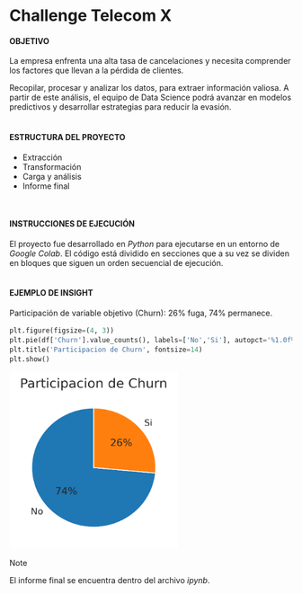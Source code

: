 # Challenge Telecom X
#### OBJETIVO
La empresa enfrenta una alta tasa de cancelaciones y necesita comprender los factores que llevan a la pérdida de clientes.

Recopilar, procesar y analizar los datos, para extraer información valiosa. A partir de este análisis, el equipo de Data Science podrá avanzar en modelos predictivos y desarrollar estrategias para reducir la evasión.
<br/><br/>
#### ESTRUCTURA DEL PROYECTO
+ Extracción
+ Transformación
+ Carga y análisis
+ Informe final
<br>

#### INSTRUCCIONES DE EJECUCIÓN
El proyecto fue desarrollado en *Python* para ejecutarse en un entorno de *Google Colab*. El código está dividido en secciones que a su vez se dividen en bloques que siguen un orden secuencial de ejecución.<br/><br/>

#### EJEMPLO DE INSIGHT
Participación de variable objetivo (Churn): 26% fuga, 74% permanece.
<br/>
```python
plt.figure(figsize=(4, 3))
plt.pie(df['Churn'].value_counts(), labels=['No','Si'], autopct='%1.0f%%', startangle=90)
plt.title('Participacion de Churn', fontsize=14)
plt.show()
```
<img alt='Participacion de churn' src='img/participacion_churn.png' style='width: 300px; height: 315px;' />
<br/>

> [!NOTE]
> El informe final se encuentra dentro del archivo *ipynb*.
